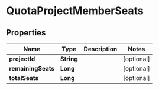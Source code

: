 

# QuotaProjectMemberSeats


## Properties

Name | Type | Description | Notes
------------ | ------------- | ------------- | -------------
**projectId** | **String** |  |  [optional]
**remainingSeats** | **Long** |  |  [optional]
**totalSeats** | **Long** |  |  [optional]



